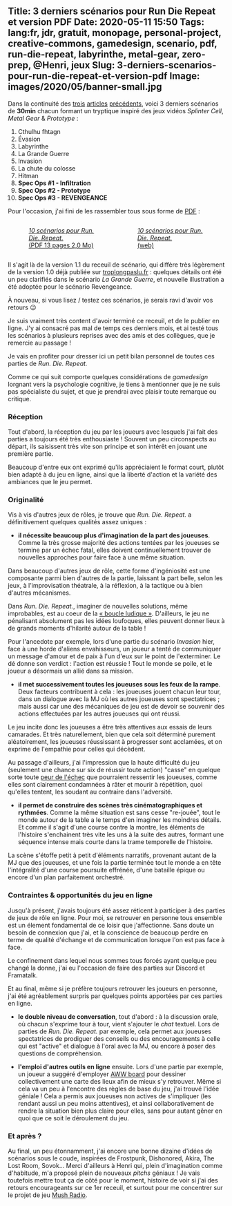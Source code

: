 Title: 3 derniers scénarios pour Run Die Repeat et version PDF
Date: 2020-05-11 15:50
Tags: lang:fr, jdr, gratuit, monopage, personal-project, creative-commons, gamedesign, scenario, pdf, run-die-repeat, labyrinthe, metal-gear, zero-prep, @Henri, jeux
Slug: 3-derniers-scenarios-pour-run-die-repeat-et-version-pdf
Image: images/2020/05/banner-small.jpg
---
<!--
Com' : https://www.aubergevirtuelle.fr/t/sorties-et-nouveautes/3278/5
-->

Dans la continuité des [trois](1ere-fournee-de-scenarios-pour-run-die-repeat.html) [articles](2e-serie-de-scenarios-pour-run-die-repeat.html) [précédents](scenarios-hitman-et-la-chute-du-colosse-pour-run-die-repeat.html),
voici 3 derniers scénarios de **30min** chacun formant un tryptique
inspiré des jeux vidéos _Splinter Cell_, _Metal Gear_ & _Prototype_ :

1. Cthulhu fhtagn
2. Évasion
3. Labyrinthe
4. La Grande Guerre
5. Invasion
6. La chute du colosse
7. Hitman
8. **Spec Ops #1 - Infiltration**
9. **Spec Ops #2 - Prototype**
10. **Spec Ops #3 - REVENGEANCE**

Pour l'occasion, j'ai fini de les rassembler tous sous forme de [PDF](/lucas/blog/tag/pdf.html) :

<div class="side-by-side">
  <a href="images/jdr/RunDieRepeat-scenarios-FR-v1.1.pdf">
    <figure>
      <img alt="" src="images/2020/05/banner-pdf.jpg">
      <figcaption><em>10 scénarios pour Run. Die. Repeat.</em><br>(PDF 13 pages 2,0 Mo)</figcaption>
    </figure>
  </a>
  <a href="https://lucas-c.github.io/jdr/RunDieRepeat/RunDieRepeat-scenarios-FR.html">
    <figure>
      <img alt="" src="images/2020/05/banner-web.jpg">
      <figcaption><em>10 scénarios pour Run. Die. Repeat.</em><br>(web)</figcaption>
    </figure>
  </a>
</div>

Il s'agit là de la version 1.1 du receuil de scénario,
qui diffère très légèrement de la version 1.0 déjà publiée sur [troplongpaslu.fr](https://troplongpaslu.fr) :
quelques détails ont été un peu clarifiés dans le scénario _La Grande Guerre_,
et nouvelle illustration a été adoptée pour le scénario Revengeance.

À nouveau, si vous lisez / testez ces scénarios, je serais ravi d'avoir vos retours 😉

Je suis vraiment très content d'avoir terminé ce receuil, et de le publier en ligne.
J'y ai consacré pas mal de temps ces derniers mois, et ai testé tous les scénarios à plusieurs reprises
avec des amis et des collègues, que je remercie au passage !

Je vais en profiter pour dresser ici un petit bilan personnel de toutes ces parties de _Run. Die. Repeat._

Comme ce qui suit comporte quelques considérations de _gamedesign_ lorgnant vers la psychologie cognitive,
je tiens à mentionner que je ne suis pas spécialiste du sujet, et que je prendrai avec plaisir toute remarque ou critique.

### Réception

Tout d'abord, la réception du jeu par les joueurs avec lesquels j'ai fait des parties a toujours été très enthousiaste !
Souvent un peu circonspects au départ, ils saisissent très vite son principe et son intérêt en jouant une première partie.

Beaucoup d'entre eux ont exprimé qu'ils appréciaient le format court, plutôt bien adapté à du jeu en ligne,
ainsi que la liberté d'action et la variété des ambiances que le jeu permet.

### Originalité

Vis à vis d'autres jeux de rôles, je trouve que _Run. Die. Repeat._ a définitivement quelques qualités assez uniques :

- **il nécessite beaucoup plus d'imagination de la part des joueuses**.
Comme la très grosse majorité des actions tentées par les joueuses se termine par un échec fatal,
elles doivent continuellement trouver de nouvelles approches pour faire face à une même situation.

Dans beaucoup d'autres jeux de rôle, cette forme d'ingéniosité est une composante parmi bien d'autres de la partie,
laissant la part belle, selon les jeux, à l'improvisation théatrale, à la réflexion, à la tactique ou à bien d'autres mécanismes.

Dans _Run. Die. Repeat._, imaginer de nouvelles solutions, même improbables, est au coeur de la [« boucle ludique »](https://fr.wikipedia.org/wiki/Game_design#Gameplay). D'ailleurs, le jeu ne pénalisant absolument pas les idées loufoques,
elles peuvent donner lieux à de grands moments d'hilarité autour de la table !

Pour l'ancedote par exemple, lors d'une partie du scénario _Invasion_ hier,
face à une horde d'aliens envahisseurs, un joueur a tenté de communiquer un message d'amour et de paix
à l'un d'eux sur le point de l'exterminer.
Le dé donne son verdict : l'action est réussie !
Tout le monde se poile, et le joueur a désormais un allié dans sa mission.

- **il met successivement toutes les joueuses sous les feux de la rampe**.
Deux facteurs contribuent à cela : les joueuses jouent chacun leur tour, dans un dialogue avec la MJ
où les autres joueuses sont spectatrices ; mais aussi car une des mécaniques de jeu est de devoir se souvenir
des actions effectuées par les autres joueuses qui ont réussi.

Le jeu incite donc les joueuses a être très attentives aux essais de leurs camarades.
Et très naturellement, bien que cela soit déterminé purement aléatoirement,
les joueuses réussissant à progresser sont acclamées,
et on exprime de l'empathie pour celles qui décèdent.

Au passage d'ailleurs, j'ai l'impression que la haute difficulté du jeu (seulement une chance sur six de réussir toute action)
"casse" en quelque sorte toute [peur de l'échec](https://fr.wikipedia.org/wiki/Atychiphobie)
que pourraient ressentir les joueuses, comme elles sont clairement condamnées à râter et mourir à répétition, quoi qu'elles tentent,
les soudant au contraire dans l'adversité.

- **il permet de construire des scènes très cinématographiques et rythmées**.
Comme la même situation est sans cesse "re-jouée", tout le monde autour de la table a le temps d'en imaginer les moindres détails.
Et comme il s'agit d'une course contre la montre, les éléments de l'histoire s'enchainent très vite les uns à la suite des autres,
formant une séquence intense mais courte dans la trame temporelle de l'histoire.

La scène s'étoffe petit à petit d'éléments narratifs, provenant autant de la MJ que des joueuses,
et une fois la partie terminée tout le monde a en tête l'intégralité d'une course poursuite effrénée,
d'une bataille épique ou encore d'un plan parfaitement orchestré.


### Contraintes & opportunités du jeu en ligne

Jusqu'à présent, j'avais toujours été assez réticent à participer à des parties de jeux de rôle en ligne.
Pour moi, se retrouver en personne tous ensemble est un élement fondamental de ce loisir que j'affectionne.
Sans doute un besoin de connexion que j'ai, et la conscience de beaucoup perdre en terme de qualité d'échange et de communication
lorsque l'on est pas face à face.

Le confinement dans lequel nous sommes tous forcés ayant quelque peu changé la donne,
j'ai eu l'occasion de faire des parties sur Discord et Framatalk.

Et au final, même si je préfère toujours retrouver les joueurs en personne,
j'ai été agréablement surpris par quelques points apportées par ces parties en ligne.

- **le double niveau de conversation**, tout d'abord : à la discussion orale,
où chacun s'exprime tour à tour, vient s'ajouter le _chat_ textuel.
Lors de parties de _Run. Die. Repeat._ par exemple, cela permet aux joueuses spectatrices de prodiguer des conseils ou des encouragements
à celle qui est "active" et dialogue à l'oral avec la MJ, ou encore à poser des questions de compréhension.

- **l'emploi d'autres outils en ligne** ensuite. Lors d'une partie par exemple,
un joueur a suggéré d'employer [AWW board](https://awwapp.com) pour dessiner collectivement une carte des lieux afin de mieux s'y retrouver. Même si cela va un peu à l'encontre des règles de base du jeu, j'ai trouvé l'idée géniale !
Cela a permis aux joueuses non actives de s'impliquer (les rendant aussi un peu moins attentives),
et ainsi collaborativement de rendre la situation bien plus claire pour elles,
sans pour autant gêner en quoi que ce soit le déroulement du jeu.


### Et après ?

Au final, un peu étonnamment, j'ai encore une bonne dizaine d'idées de scénarios sous le coude,
inspirées de Frostpunk, Dishonored, Akira, The Lost Room, Sovok...
Merci d'ailleurs à Henri qui, plein d'imagination comme d'habitude, m'a proposé plein de nouveaux _pitchs_ géniaux !
Je vais toutefois mettre tout ça de côté pour le moment,
histoire de voir si j'ai des retours encourageants sur ce 1er receuil,
et surtout pour me concentrer sur le projet de jeu [Mush Radio](lancement-d-un-tipeee-pour-mush-radio.html).


<style>
.side-by-side {
  display: flex;
  justify-content: center;
  align-items: center;
  flex-flow: wrap;
}
.side-by-side > * { flex: 1 0; padding: 0 .5rem; }
</style>
